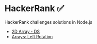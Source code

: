 # HackerRank ✅

HackerRank challenges solutions in Node.js

- [2D Array - DS](2d-array)
- [Arrays: Left Rotation](array-left-rotation)
